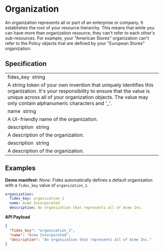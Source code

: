 # Organization

An organization represents all or part of an enterprise or company. It establishes the root of your resource hierarchy. This means that while you can have more than organization resource, they can't refer to each other's sub-resources. For example, your "American Stores" organization can't refer to the Policy objects that are defined by your "European Stores" organization.

## Specification

<table class="hierarchy">
  <tr class="element">
    <td class="property">fides_key<span class="required"/>&nbsp;&nbsp;<span class="data-type">string</td>
  </tr>
  <tr>
    <td class="description">
      A string token of your own invention that uniquely identifies this organization. It's your responsibility to ensure that the value is unique across all of your organization objects.
      The value may only contain alphanumeric characters and '_'.
    </td>

  </tr>
    <tr class="element">
    <td class="property">name<span class="required"/>&nbsp;&nbsp;<span class="data-type">string</td>
  </tr>
  <tr>
    <td class="description">
      A UI-friendly name of the organization.
    </td>
  </tr>

  <tr class="element">
    <td class="property">description<span class="required"/>&nbsp;&nbsp;<span class="data-type">string</td>
  </tr>
  <tr>
    <td class="description">
      A description of the organization.
    </td>
  </tr>
  <tr class="element">
    <td class="property"><span class="nest"/>description<span class="required"/>&nbsp;&nbsp;<span class="data-type">string</td>
  </tr>
  <tr class="element">
    <td class="description"><span class="bump"/>
      A description of the organization.
    </td>
  </tr>
</table>


## Examples

**Demo manifest:** *None.* Fides automatically defines a default organization with a `fides_key` value of `organization_1`.

```yaml
organization:
  fides_key: organization_1
  name: Acme Incorporated
  description: An organization that represents all of Acme Inc.
```

**API Payload**
```json
{
  "fides_key": "organization_1",
  "name": "Acme Incorporated",
  "description": "An organization that represents all of Acme Inc."
}
```
